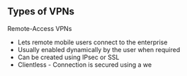 ## Types of VPNs
Remote-Access VPNs
- Lets remote mobile users connect to the enterprise
- Usually enabled dynamically by the user when required
- Can be created using IPsec or SSL
- Clientless - Connection is secured using a we